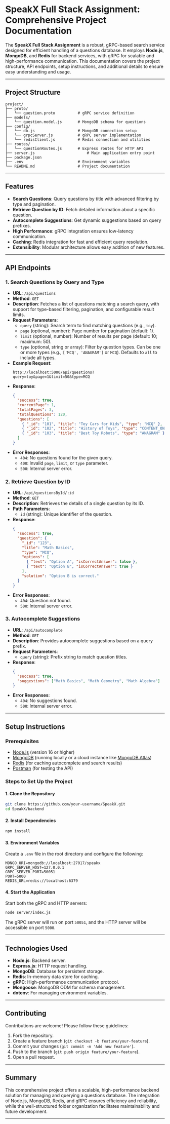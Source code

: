 

# SpeakX Full Stack Assignment: Comprehensive Project Documentation

The **SpeakX Full Stack Assignment** is a robust, gRPC-based search service designed for efficient handling of a questions database. It employs **Node.js**, **MongoDB**, and **Redis** for backend services, with gRPC for scalable and high-performance communication. This documentation covers the project structure, API endpoints, setup instructions, and additional details to ensure easy understanding and usage.

---

## Project Structure

```plaintext
project/
├── proto/
│   └── question.proto          # gRPC service definition
├── models/
│   └── question.model.js       # MongoDB schema for questions
├── config/
│   └── db.js                   # MongoDB connection setup
│   └── grpcServer.js           # gRPC server implementation
│   └── redisClient.js          # Redis connection and utilities
├── routes/
│   └── questionRoutes.js       # Express routes for HTTP API
├── server.js                       # Main application entry point             
├── package.json
├── .env                        # Environment variables
└── README.md                   # Project documentation
```

---

## Features

- **Search Questions**: Query questions by title with advanced filtering by type and pagination.
- **Retrieve Question by ID**: Fetch detailed information about a specific question.
- **Autocomplete Suggestions**: Get dynamic suggestions based on query prefixes.
- **High Performance**: gRPC integration ensures low-latency communication.
- **Caching**: Redis integration for fast and efficient query resolution.
- **Extensibility**: Modular architecture allows easy addition of new features.

---

## API Endpoints

### 1. Search Questions by Query and Type
- **URL**: `/api/questions`
- **Method**: `GET`
- **Description**: Fetches a list of questions matching a search query, with support for type-based filtering, pagination, and configurable result limits.
- **Request Parameters**:
  - `query` (string): Search term to find matching questions (e.g., `toy`).
  - `page` (optional, number): Page number for pagination (default: 1).
  - `limit` (optional, number): Number of results per page (default: 10; maximum: 50).
  - `type` (optional, string or array): Filter by question types. Can be one or more types (e.g., `['MCQ', 'ANAGRAM']` or `MCQ`). Defaults to `all` to include all types.
- **Example Request**:
  ```plaintext
  http://localhost:5000/api/questions?query=toy&page=1&limit=50&type=MCQ
  ```
- **Response**:
  ```json
  {
    "success": true,
    "currentPage": 1,
    "totalPages": 3,
    "totalQuestions": 120,
    "questions": [
      { "_id": "101", "title": "Toy Cars for Kids", "type": "MCQ" },
      { "_id": "102", "title": "History of Toys", "type": "CONTENT_ONLY" },
      { "_id": "103", "title": "Best Toy Robots", "type": "ANAGRAM" }
    ]
  }
  ```
- **Error Responses**:
  - `404`: No questions found for the given query.
  - `400`: Invalid `page`, `limit`, or `type` parameter.
  - `500`: Internal server error.

### 2. Retrieve Question by ID
- **URL**: `/api/questionsById/:id`
- **Method**: `GET`
- **Description**: Retrieves the details of a single question by its ID.
- **Path Parameters**:
  - `id` (string): Unique identifier of the question.
- **Response**:
  ```json
  {
    "success": true,
    "question": {
      "_id": "123",
      "title": "Math Basics",
      "type": "MCQ",
      "options": [
        { "text": "Option A", "isCorrectAnswer": false },
        { "text": "Option B", "isCorrectAnswer": true }
      ],
      "solution": "Option B is correct."
    }
  }
  ```
- **Error Responses**:
  - `404`: Question not found.
  - `500`: Internal server error.

### 3. Autocomplete Suggestions
- **URL**: `/api/autocomplete`
- **Method**: `GET`
- **Description**: Provides autocomplete suggestions based on a query prefix.
- **Request Parameters**:
  - `query` (string): Prefix string to match question titles.
- **Response**:
  ```json
  {
    "success": true,
    "suggestions": ["Math Basics", "Math Geometry", "Math Algebra"]
  }
  ```
- **Error Responses**:
  - `404`: No suggestions found.
  - `500`: Internal server error.

---

## Setup Instructions

### Prerequisites

- [Node.js](https://nodejs.org/en/) (version 16 or higher)
- [MongoDB](https://www.mongodb.com/try/download/community) (running locally or a cloud instance like [MongoDB Atlas](https://www.mongodb.com/cloud/atlas))
- [Redis](https://redis.io/) (for caching autocomplete and search results)
- [Postman](https://www.postman.com/downloads/) (for testing the API)

### Steps to Set Up the Project

#### 1. Clone the Repository
```bash
git clone https://github.com/your-username/SpeakX.git
cd SpeakX/backend
```

#### 2. Install Dependencies
```bash
npm install
```

#### 3. Environment Variables
Create a `.env` file in the root directory and configure the following:
```plaintext
MONGO_URI=mongodb://localhost:27017/speakx
GRPC_SERVER_HOST=127.0.0.1
GRPC_SERVER_PORT=50051
PORT=5000
REDIS_URL=redis://localhost:6379
```

#### 4. Start the Application
Start both the gRPC and HTTP servers:
```bash
node server/index.js
```
The gRPC server will run on port `50051`, and the HTTP server will be accessible on port `5000`.

---

## Technologies Used

- **Node.js**: Backend server.
- **Express.js**: HTTP request handling.
- **MongoDB**: Database for persistent storage.
- **Redis**: In-memory data store for caching.
- **gRPC**: High-performance communication protocol.
- **Mongoose**: MongoDB ODM for schema management.
- **dotenv**: For managing environment variables.

---

## Contributing

Contributions are welcome! Please follow these guidelines:

1. Fork the repository.
2. Create a feature branch (`git checkout -b feature/your-feature`).
3. Commit your changes (`git commit -m 'Add new feature'`).
4. Push to the branch (`git push origin feature/your-feature`).
5. Open a pull request.

---

## Summary

This comprehensive project offers a scalable, high-performance backend solution for managing and querying a questions database. The integration of Node.js, MongoDB, Redis, and gRPC ensures efficiency and reliability, while the well-structured folder organization facilitates maintainability and future development.

--- 
